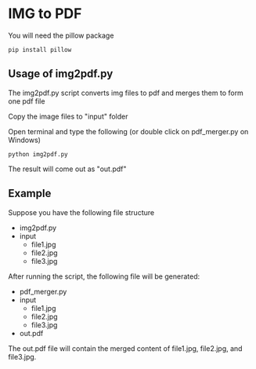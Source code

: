 # IMG to PDF

You will need the pillow package

```console
pip install pillow
```

## Usage of img2pdf.py

The img2pdf.py script converts img files to pdf and merges them to form one pdf file

Copy the image files to "input" folder

Open terminal and type the following (or double click on pdf_merger.py on Windows)

```console
python img2pdf.py
```

The result will come out as "out.pdf"

## Example

Suppose you have the following file structure

- img2pdf.py
- input
  - file1.jpg
  - file2.jpg
  - file3.jpg

After running the script, the following file will be generated:

- pdf_merger.py
- input
  - file1.jpg
  - file2.jpg
  - file3.jpg
- out.pdf

The out.pdf file will contain the merged content of file1.jpg, file2.jpg, and file3.jpg.
